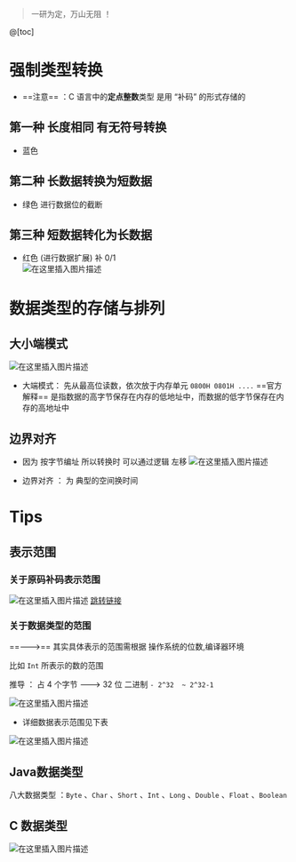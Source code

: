 ﻿> 一研为定，万山无阻 ！

@[toc]
# 强制类型转换

- ==注意== ：C 语言中的**定点整数**类型 是用 “补码” 的形式存储的
## 第一种 长度相同 有无符号转换
- 蓝色

## 第二种 长数据转换为短数据
- 绿色  进行数据位的截断  
 
## 第三种 短数据转化为长数据
- 红色  (进行数据扩展)   补 0/1   
![在这里插入图片描述](https://img-blog.csdnimg.cn/20210421104327238.png?x-oss-process=image/watermark,type_ZmFuZ3poZW5naGVpdGk,shadow_10,text_aHR0cHM6Ly9ibG9nLmNzZG4ubmV0L1F1YW50dW1Zb3U=,size_16,color_FFFFFF,t_70)

# 数据类型的存储与排列

## 大小端模式
![在这里插入图片描述](https://img-blog.csdnimg.cn/20210421110630195.png?x-oss-process=image/watermark,type_ZmFuZ3poZW5naGVpdGk,shadow_10,text_aHR0cHM6Ly9ibG9nLmNzZG4ubmV0L1F1YW50dW1Zb3U=,size_16,color_FFFFFF,t_70)

- 大端模式： 先从最高位读数，依次放于内存单元 `0800H 0801H ....`  ==官方解释==  是指数据的高字节保存在内存的低地址中，而数据的低字节保存在内存的高地址中

## 边界对齐
- 因为 按字节编址 所以转换时 可以通过逻辑 左移
![在这里插入图片描述](https://img-blog.csdnimg.cn/20210421114217701.png?x-oss-process=image/watermark,type_ZmFuZ3poZW5naGVpdGk,shadow_10,text_aHR0cHM6Ly9ibG9nLmNzZG4ubmV0L1F1YW50dW1Zb3U=,size_16,color_FFFFFF,t_70)

- 边界对齐 ： 为 典型的空间换时间 


# Tips 
## 表示范围
### 关于原码补码表示范围

![在这里插入图片描述](https://img-blog.csdnimg.cn/20210421101753733.png?x-oss-process=image/watermark,type_ZmFuZ3poZW5naGVpdGk,shadow_10,text_aHR0cHM6Ly9ibG9nLmNzZG4ubmV0L1F1YW50dW1Zb3U=,size_16,color_FFFFFF,t_70)
[跳转链接](https://blog.csdn.net/QuantumYou/article/details/115084048)
### 关于数据类型的范围
==--->==   其实具体表示的范围需根据 操作系统的位数,编译器环境


比如 `Int` 所表示的数的范围   

推导 ： 占 4 个字节 ---> 32 位 二进制 `- 2^32  ~ 2^32-1` 

![在这里插入图片描述](https://img-blog.csdnimg.cn/20210421104955419.png?x-oss-process=image/watermark,type_ZmFuZ3poZW5naGVpdGk,shadow_10,text_aHR0cHM6Ly9ibG9nLmNzZG4ubmV0L1F1YW50dW1Zb3U=,size_16,color_FFFFFF,t_70)
- 详细数据表示范围见下表

![在这里插入图片描述](https://img-blog.csdnimg.cn/20210421102907529.png?x-oss-process=image/watermark,type_ZmFuZ3poZW5naGVpdGk,shadow_10,text_aHR0cHM6Ly9ibG9nLmNzZG4ubmV0L1F1YW50dW1Zb3U=,size_16,color_FFFFFF,t_70)
 

## Java数据类型
八大数据类型 ：`Byte` 、`Char` 、`Short` 、`Int` 、`Long` 、`Double` 、`Float` 、`Boolean`  

## C 数据类型
![在这里插入图片描述](https://img-blog.csdnimg.cn/20210421101408512.png?x-oss-process=image/watermark,type_ZmFuZ3poZW5naGVpdGk,shadow_10,text_aHR0cHM6Ly9ibG9nLmNzZG4ubmV0L1F1YW50dW1Zb3U=,size_16,color_FFFFFF,t_70)

